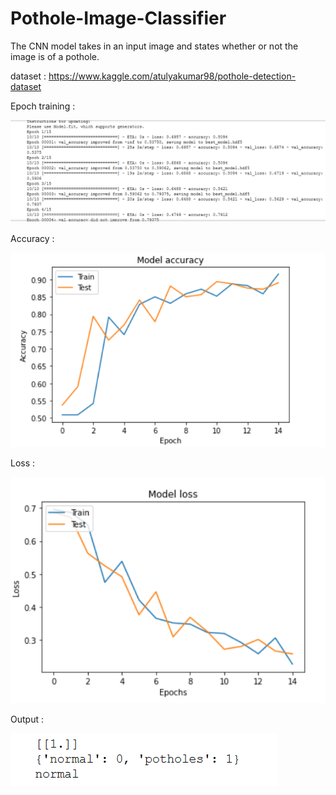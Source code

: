 # Pothole-Image-Classifier
The CNN model takes in an input image and states whether or not the image is of a pothole. 


dataset : https://www.kaggle.com/atulyakumar98/pothole-detection-dataset

Epoch training : 


![Vaccine Usage Distribution](https://github.com/Yagna24/Pothole-Image-Classifier/blob/main/pot_img/epoch.png?raw=true)


Accuracy :

![Vaccine Usage Distribution](https://github.com/Yagna24/Pothole-Image-Classifier/blob/main/pot_img/accuracy.png?raw=true)

Loss : 

![Vaccine Usage Distribution](https://github.com/Yagna24/Pothole-Image-Classifier/blob/main/pot_img/loss.png?raw=true)

Output  :

![Vaccine Usage Distribution](https://github.com/Yagna24/Pothole-Image-Classifier/blob/main/pot_img/output.png?raw=true)
